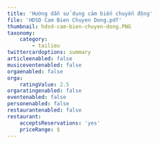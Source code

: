 ```yaml
---
title: 'Hướng dẫn sử dụng cảm biến chuyển động'
file: 'HDSD Cam Bien Chuyen Dong.pdf'
thumbnail: hdsd-cam-bien-chuyen-dong.PNG
taxonomy:
    category:
        - tailieu
twittercardoptions: summary
articleenabled: false
musiceventenabled: false
orgaenabled: false
orga:
    ratingValue: 2.5
orgaratingenabled: false
eventenabled: false
personenabled: false
restaurantenabled: false
restaurant:
    acceptsReservations: 'yes'
    priceRange: $
---
```


